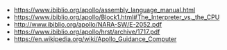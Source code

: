 ﻿- https://www.ibiblio.org/apollo/assembly_language_manual.html
- https://www.ibiblio.org/apollo/Block1.html#The_Interpreter_vs._the_CPU
- http://www.ibiblio.org/apollo/NARA-SW/E-2052.pdf
- https://www.ibiblio.org/apollo/hrst/archive/1717.pdf
- https://en.wikipedia.org/wiki/Apollo_Guidance_Computer

